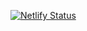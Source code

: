 [![Netlify Status](https://api.netlify.com/api/v1/badges/cd30e6e4-3845-4a0e-9e72-a85bc349c657/deploy-status)](https://app.netlify.com/sites/liusblog/deploys)
